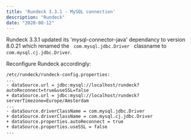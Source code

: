 ```yaml
---
title: 'Rundeck 3.3.1 - MySQL connection'
description: "Rundeck"
date: "2020-08-12"
---
```


Rundeck 3.3.1 updated its 'mysql-connector-java' dependancy to version 8.0.21 which renamed the &nbsp; `com.mysql.jdbc.Driver` &nbsp; classname to &nbsp; `com.mysql.cj.jdbc.Driver`.  
  
Reconfigure Rundeck accordingly:

```shell
/etc/rundeck/rundeck-config.properties:
...
- dataSource.url = jdbc:mysql://localhost/rundeck?autoReconnect=true&useSSL=false
+ dataSource.url = jdbc:mysql://localhost/rundeck?serverTimezone=Europe/Amsterdam
...
- dataSource.driverClassName = com.mysql.jdbc.Driver
+ dataSource.driverClassName = com.mysql.cj.jdbc.Driver
+ dataSource.properties.autoReconnect = true
+ dataSource.properties.useSSL = false
...
```
